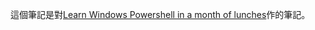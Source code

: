 這個筆記是對[Learn Windows Powershell in a month of lunches](https://www.books.com.tw/products/0010809471)作的筆記。

